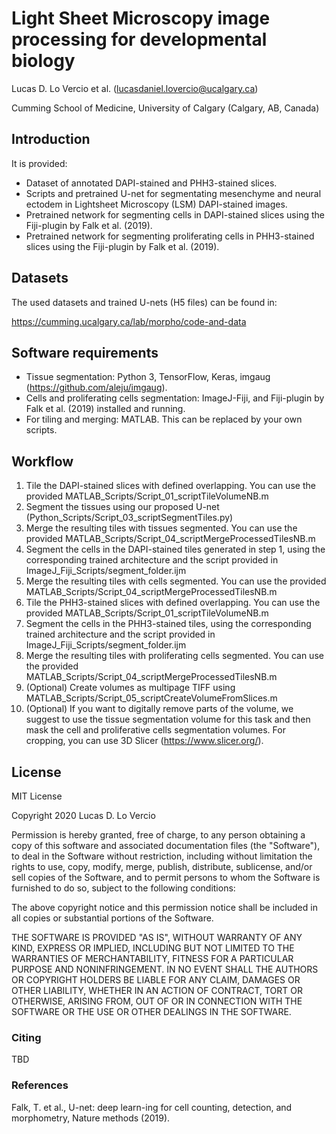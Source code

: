 # Light Sheet Microscopy image processing for developmental biology

Lucas D. Lo Vercio et al. (lucasdaniel.lovercio@ucalgary.ca)

Cumming School of Medicine, University of Calgary (Calgary, AB, Canada)

## Introduction

It is provided:
* Dataset of annotated DAPI-stained and PHH3-stained slices.
* Scripts and pretrained U-net for segmentating mesenchyme and neural ectodem in Lightsheet Microscopy (LSM)  DAPI-stained images.
* Pretrained network for segmenting cells in DAPI-stained slices using the Fiji-plugin by Falk et al. (2019).
* Pretrained network for segmenting proliferating cells in PHH3-stained slices using the Fiji-plugin by Falk et al. (2019).

## Datasets

The used datasets and trained U-nets (H5 files) can be found in:

https://cumming.ucalgary.ca/lab/morpho/code-and-data

## Software requirements

* Tissue segmentation: Python 3, TensorFlow, Keras, imgaug (https://github.com/aleju/imgaug).
* Cells and proliferating cells segmentation: ImageJ-Fiji, and Fiji-plugin by Falk et al. (2019) installed and running.
* For tiling and merging: MATLAB. This can be replaced by your own scripts.

## Workflow

1. Tile the DAPI-stained slices with defined overlapping. You can use the provided MATLAB_Scripts/Script_01_scriptTileVolumeNB.m
2. Segment the tissues using our proposed U-net (Python_Scripts/Script_03_scriptSegmentTiles.py)
3. Merge the resulting tiles with tissues segmented. You can use the provided MATLAB_Scripts/Script_04_scriptMergeProcessedTilesNB.m
4. Segment the cells in the DAPI-stained tiles generated in step 1, using the corresponding trained architecture and the script provided in ImageJ_Fiji_Scripts/segment_folder.ijm
5. Merge the resulting tiles with cells segmented. You can use the provided MATLAB_Scripts/Script_04_scriptMergeProcessedTilesNB.m
6. Tile the PHH3-stained slices with defined overlapping. You can use the provided MATLAB_Scripts/Script_01_scriptTileVolumeNB.m
7. Segment the cells in the PHH3-stained tiles, using the corresponding trained architecture and the script provided in ImageJ_Fiji_Scripts/segment_folder.ijm
8. Merge the resulting tiles with proliferating cells segmented. You can use the provided MATLAB_Scripts/Script_04_scriptMergeProcessedTilesNB.m
9. (Optional) Create volumes as multipage TIFF using MATLAB_Scripts/Script_05_scriptCreateVolumeFromSlices.m
10. (Optional) If you want to digitally remove parts of the volume, we suggest to use the tissue segmentation volume for this task and then mask the cell and proliferative cells segmentation volumes. For cropping, you can use 3D Slicer (https://www.slicer.org/).

## License

MIT License

Copyright 2020 Lucas D. Lo Vercio

Permission is hereby granted, free of charge, to any person obtaining a copy
of this software and associated documentation files (the "Software"), to deal
in the Software without restriction, including without limitation the rights
to use, copy, modify, merge, publish, distribute, sublicense, and/or sell
copies of the Software, and to permit persons to whom the Software is
furnished to do so, subject to the following conditions:

The above copyright notice and this permission notice shall be included in all
copies or substantial portions of the Software.

THE SOFTWARE IS PROVIDED "AS IS", WITHOUT WARRANTY OF ANY KIND, EXPRESS OR
IMPLIED, INCLUDING BUT NOT LIMITED TO THE WARRANTIES OF MERCHANTABILITY,
FITNESS FOR A PARTICULAR PURPOSE AND NONINFRINGEMENT. IN NO EVENT SHALL THE
AUTHORS OR COPYRIGHT HOLDERS BE LIABLE FOR ANY CLAIM, DAMAGES OR OTHER
LIABILITY, WHETHER IN AN ACTION OF CONTRACT, TORT OR OTHERWISE, ARISING FROM,
OUT OF OR IN CONNECTION WITH THE SOFTWARE OR THE USE OR OTHER DEALINGS IN THE
SOFTWARE.

### Citing

TBD

### References

Falk, T. et al., U-net: deep learn-ing for cell counting, detection, and morphometry, Nature methods (2019).
